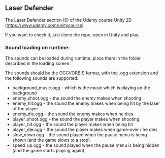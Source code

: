 ## Laser Defender

The Laser Defender section (6) of the Udemy course Unity 2D (https://www.udemy.com/unitycourse)

If you want to check it, just clone the repo, open in Unity and play.

### Sound loading on runtime:

The sounds can be loaded during runtime, place them in the folder described in the loading screen.

The sounds should be the OGGVORBIS format, with the .ogg extension and the following sounds are supported:
* background_music.ogg - which is the music which is playing on the background
* enemy_shoot.ogg - the sound the enemy makes when shooting
* enemy_hit.ogg - the sound the enemy makes when being hit by the laser of the player
* enemy_die.ogg - the sound the enemy makes when he dies
* player_shoot.ogg - the sound the player makes when shooting
* player_hit.ogg - the sound the player makes when being hit
* player_die.ogg - the sound the player makes when game-over / he dies
* slow_down.ogg - the sound played when the pause menu is being shown (and the game slows to a stop)
* speed_up.ogg - the sound played when the pause menu is being hidden (and the game starts playing again)
